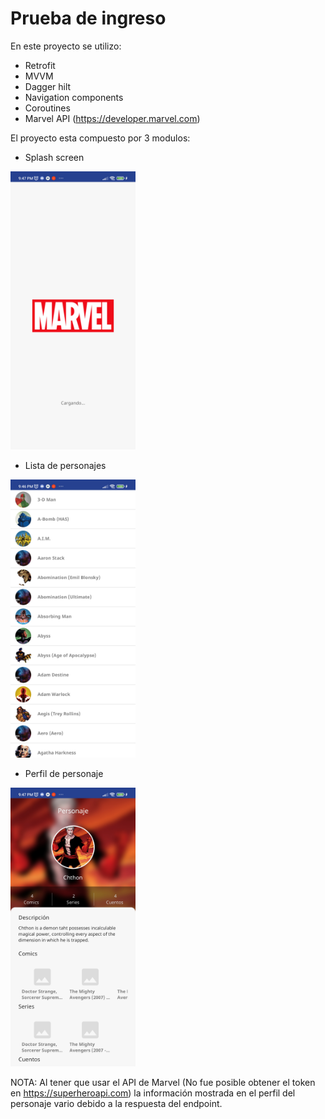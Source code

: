 # Prueba de ingreso

En este proyecto se utilizo:

 - Retrofit
 - MVVM
 - Dagger hilt
 - Navigation components
 - Coroutines
 - Marvel API (https://developer.marvel.com)

El proyecto esta compuesto por 3 modulos:
- Splash screen

<div align="">
    <img src="/Screenshot_1.jpg" width="200px"</img> 
</div>


- Lista de personajes
<div align="">
    <img src="/Screenshot_2.jpg" width="200px"</img> 
</div>


- Perfil de personaje
<div align="">
    <img src="/Screenshot_3.jpg" width="200px"</img> 
</div>





NOTA: Al tener que usar el API de Marvel (No fue posible obtener el token en  https://superheroapi.com) la información mostrada en el perfil del personaje vario debido a la respuesta del endpoint.
